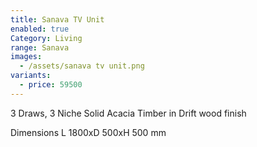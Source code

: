 ```yaml
---
title: Sanava TV Unit
enabled: true
Category: Living
range: Sanava
images:
  - /assets/sanava tv unit.png
variants:
  - price: 59500
---
```

3 Draws, 3 Niche
Solid Acacia Timber in Drift wood finish

Dimensions
L 1800xD 500xH 500 mm
